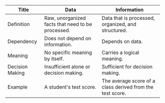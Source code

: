 | Title           | Data                                              | Information                                               |
| --------------- | ------------------------------------------------- | --------------------------------------------------------- |
| Definition      | Raw, unorganized facts that need to be processed. | Data that is processed, organized, and structured.        |
| Dependency      | Does not depend on information.                   | Depends on data.                                          |
| Meaning         | No specific meaning by itself.                    | Carries a logical meaning.                                |
| Decision Making | Insufficient alone or decision making.            | Sufficient for decision making.                           |
| Example         | A student's test score.                           | The average score of a class derived from the test score. |
